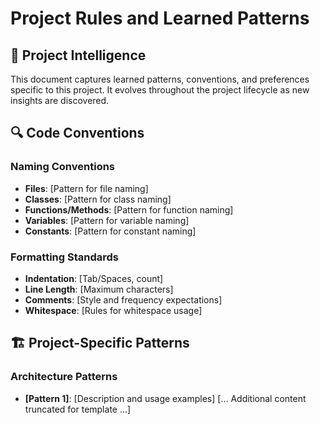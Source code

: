 # Project Rules and Learned Patterns

## 🧠 Project Intelligence

This document captures learned patterns, conventions, and preferences specific
to this project. It evolves throughout the project lifecycle as new insights are
discovered.

## 🔍 Code Conventions

### Naming Conventions

- **Files**: [Pattern for file naming]
- **Classes**: [Pattern for class naming]
- **Functions/Methods**: [Pattern for function naming]
- **Variables**: [Pattern for variable naming]
- **Constants**: [Pattern for constant naming]

### Formatting Standards

- **Indentation**: [Tab/Spaces, count]
- **Line Length**: [Maximum characters]
- **Comments**: [Style and frequency expectations]
- **Whitespace**: [Rules for whitespace usage]

## 🏗️ Project-Specific Patterns

### Architecture Patterns

- **[Pattern 1]**: [Description and usage examples]
[... Additional content truncated for template ...]
